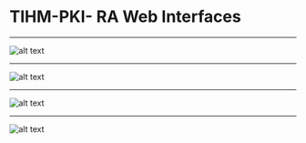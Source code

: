 # TIHM-PKI- RA Web Interfaces
****


![alt text](https://github.com/salaheddin-darwish/TIHM-PKI-CA-RA-VA-/blob/master/Images/Screen%20Shot%202017-03-10%20at%2018.02.03.png?raw=true)

****

![alt text](https://github.com/salaheddin-darwish/TIHM-PKI-CA-RA-VA-/blob/master/Images/Screen%20Shot%202017-03-10%20at%2017.20.53.png?raw=true)

****

![alt text](https://github.com/salaheddin-darwish/TIHM-PKI-CA-RA-VA-/blob/master/Images/Main%20Page%20with%20user.jpg?raw=true)

****
![alt text](https://github.com/salaheddin-darwish/TIHM-PKI-CA-RA-VA-/blob/master/Images/Ceritifcate%20Archive.jpg?raw=true)
